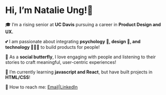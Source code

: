 <h1>Hi, I’m Natalie Ung!👋 </h1>


  <p>🎓 I’m a rising senior at <b>UC Davis</b> pursuing a career in <b>Product Design and UX.</b><p>
  <p>💕 I am passionate about integrating <b>psychology 🧠, design 🎨, and technology 👩🏻‍💻</b> to build products for people!</p>
  <p>🦋 As a <b>social butterfly</b>, I love engaging with people and listening to their stories to craft meaningful, user-centric experiences!</p>
  <p>🌱 I’m currently learning <b>javascript and React</b>, but have built projects in <b>HTML/CSS</b>! </p>
  <p>💌 How to reach me: <a href="mailto:&#117;&#110;&#103;&#046;&#110;&#097;&#116;&#097;&#108;&#105;&#101;&#046;&#106;&#064;&#103;&#109;&#097;&#105;&#108;&#046;&#099;&#111;&#109;">Email</a>|<a href="https://www.linkedin.com/in/natalieeung/">LinkedIn</a></p> 

  
